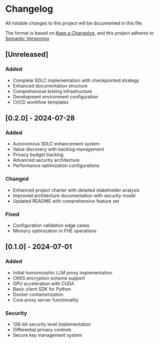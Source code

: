 # Changelog

All notable changes to this project will be documented in this file.

The format is based on [Keep a Changelog](https://keepachangelog.com/en/1.0.0/),
and this project adheres to [Semantic Versioning](https://semver.org/spec/v2.0.0.html).

## [Unreleased]

### Added
- Complete SDLC implementation with checkpointed strategy
- Enhanced documentation structure
- Comprehensive testing infrastructure
- Development environment configuration
- CI/CD workflow templates

## [0.2.0] - 2024-07-28

### Added
- Autonomous SDLC enhancement system
- Value discovery with backlog management
- Privacy budget tracking
- Advanced security architecture
- Performance optimization configurations

### Changed
- Enhanced project charter with detailed stakeholder analysis
- Improved architecture documentation with security model
- Updated README with comprehensive feature set

### Fixed
- Configuration validation edge cases
- Memory optimization in FHE operations

## [0.1.0] - 2024-07-01

### Added
- Initial homomorphic LLM proxy implementation
- CKKS encryption scheme support
- GPU acceleration with CUDA
- Basic client SDK for Python
- Docker containerization
- Core proxy server functionality

### Security
- 128-bit security level implementation
- Differential privacy controls
- Secure key management system